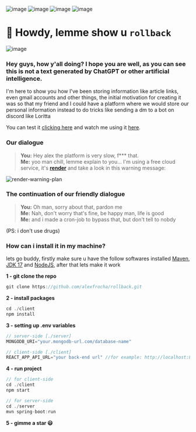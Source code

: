 ![image](https://img.shields.io/badge/springboot-blue) ![image](https://img.shields.io/badge/java-orange) ![image](https://img.shields.io/badge/typescript-blue) ![image](https://img.shields.io/badge/react-blue) 
# 👋 Howdy, lemme show u `rollback`

![image](https://github.com/alexfrocha/rollback/assets/107084445/060db954-7062-4803-a410-60166774fd6e)

### Hey guys, how y'all doing? I hope you are well, as you can see this is not a text generated by ChatGPT or other artificial intelligence.

I'm here to show you how I've been storing information like article links, even gmail accounts and other things, the initial motivation for creating it was so that my friend and I could have a platform where we would store our personal information instead to do tricks like sending a dm to a bot on discord like Loritta

You can test it <a href="https://rollback-e8zs.onrender.com/">clicking here</a> and watch me using it <a href="">here</a>.

### Our dialogue
> **You:** Hey alex the platform is very slow, f*** that. </br>
> **Me:** yoo man chill, lemme explain to you... I'm using a free cloud service, it's <a href="https://render.com/">**render**</a> and take a look in this warning message: </br>

![render-warning-plan](https://github.com/alexfrocha/rollback/assets/107084445/0723a411-c03e-4e1e-aa2e-681e2f2658ac)

### The continuation of our friendly dialogue
> **You:** Oh man, sorry about that, pardon me </br>
> **Me:** Nah, don't worry that's fine, be happy man, life is good </br>
> **Me:** and i made a cron-job to bypass that, but don't tell to nobdy

(PS: i don't use drugs)


### How can i install it in my machine?
lets go buddy, firstly make sure u have the follow softwares installed <a href="https://maven.apache.org/">Maven</a>, <a href="https://www.oracle.com/java/technologies/javase/jdk17-archive-downloads.html">JDK 17</a> and <a href="https://nodejs.org/en">NodeJS</a>, after that lets make it work

**1 - git clone the repo**
```js
git clone https://github.com/alexfrocha/rollback.git
```

**2 - install packages**
```js
cd ./client
npm install
```

**3 - setting up .env variables**
```js
// server-side [./server]
MONGODB_URI="your.mongodb-url.com/database-name"

// client-side [./client]
REACT_APP_API_URL="your back-end url" //for example: http://localhost:8080, but dont put the final "/", remove that
```

**4 - run project**
```js
// for client-side
cd ./client
npm start

// for server-side
cd ./server
mvn spring-boot:run
```

**5 - gimme a star 😃**
